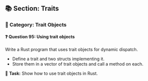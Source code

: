 ## 📚 Section: Traits  
### 🔹 Category: Trait Objects  
#### ❓ Question 95: Using trait objects

Write a Rust program that uses trait objects for dynamic dispatch.

- Define a trait and two structs implementing it.
- Store them in a vector of trait objects and call a method on each.

🔧 **Task:** Show how to use trait objects in Rust.
